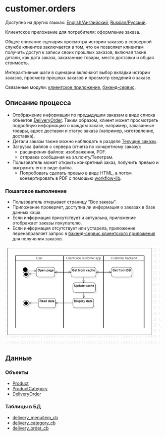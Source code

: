 # customer.orders

Доступно на других языках: [English/Английский](orders.md), [Russian/Русский](orders.ru.md). 

Клиентское приложение для потребителя: оформление заказа.

Общее описание сценария просмотра истории заказов в серверной службе клиентов заключается в том, что он позволяет клиентам получить доступ к записи своих прошлых заказов, включая такие детали, как дата заказа, заказанные товары, место доставки и общая стоимость.

Интерактивные шаги в сценарии включают выбор вкладки истории заказов, просмотр прошлых заказов и просмотр сведений о заказе.

Связанные модули: [клиентское приложение](../../frontend/customerclient.md), [бэкенд-сервис](../../backend/customerbackend.md).

## Описание процесса

- Отображение информации по предыдущим заказам в виде списка объектов [DeliveryOrder](https://github.com/alexeysp11/workflow-lib/blob/main/docs/Models/Business/BusinessDocuments/DeliveryOrder.md). Таким образом, клиент может просмотреть подробную информацию о каждом заказе, например, заказанные товары, адрес доставки и статус заказа (например, изготовление, доставка).
- Детали заказы также можно наблюдать в разделе [Текущие заказы](pendingorders.ru.md).
- Загрузка файлов с сервера (отчета по конкретному заказу): 
    - расширения файлов: изображения, PDF.
    - отправка сообщения на эл.почту/Телеграм.
- Пользователь может открыть конкретный заказ, получить превью и выгрузить его в виде файла.
    - Попробовать сделать превью в виде HTML, а потом конвертировать в PDF с помощью [workflow-lib](https://github.com/alexeysp11/workflow-lib).
<!--
- Использование предиктивных моделей: ориентировочное время готовки и доставки.
- Из списка всех заказов возможно перейти в "Дашборды", установить фильтры для выгрузки статистики, получить превью и выгрузить его в виде файла.
- Статистика по предыдущим заказам в виде дашбордов: 
    - по времени: 
        - день, 
        - неделя,
        - месяц,
        - год,
        - всё время; 
    - по типу графиков:
        - Line chart,
        - Bar chart,
        - Histogram,
        - Scatter plot и т.д.; 
    - метрики:
        - общая сумма заказа,
        - стоимость позиции,
        - количество заказов,
        - количество позиций,
        - время оформления заказов,
        - место доставки.
-->

### Пошаговое выполнение

- Пользователь открывает страницу "Все заказы".
- Приложение проверяет, доступна ли информация о заказах в базе данных кэша.
- Если информация присутствует и актуальна, приложение отображает заказы покупателю.
- Если информация отсутствует или устарела, приложение перенаправляет запрос в [бэкенд-сервис клиентского приложения](../../backend/customerbackend.ru.md) для получения заказов.

![customer.allorders](../../img/activitydiagrams/customer.allorders.png)

## Данные

### Объекты 

- [Product](https://github.com/alexeysp11/workflow-lib/blob/main/docs/Models/Business/Products/Product.md)
- [ProductCategory](https://github.com/alexeysp11/workflow-lib/blob/main/docs/Models/Business/Products/ProductCategory.md)
- [DeliveryOrder](https://github.com/alexeysp11/workflow-lib/blob/main/docs/Models/Business/BusinessDocuments/DeliveryOrder.md)

### Таблицы в БД

- [delivery_menuitem_cb](../../dbtables/customer/delivery_menuitem_cb.md)
- [delivery_category_cb](../../dbtables/customer/delivery_category_cb.md)
- [delivery_order_cb](../../dbtables/customer/delivery_order_cb.md)

<!--
## Примеры заказа

![purchase-order-template](https://templates.invoicehome.com/purchase-order-template-us-mono-black-750px.png)
-->
